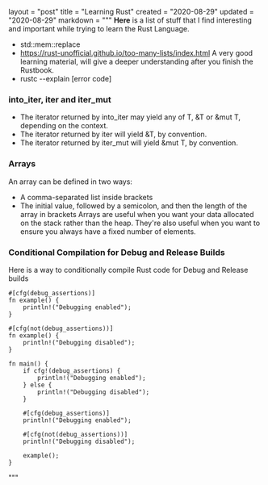 layout = "post"
title = "Learning Rust"
created = "2020-08-29"
updated = "2020-08-29"
markdown = """
**Here** is a list of stuff that I find interesting and important while trying to learn the Rust Language.

* std::mem::replace
* https://rust-unofficial.github.io/too-many-lists/index.html
A very good learning material, will give a deeper understanding after you finish the Rustbook.
* rustc --explain [error code]

### into_iter, iter and iter_mut
* The iterator returned by into_iter may yield any of T, &T or &mut T, depending on the context.
* The iterator returned by iter will yield &T, by convention.
* The iterator returned by iter_mut will yield &mut T, by convention.

### Arrays
An array can be defined in two ways:
* A comma-separated list inside brackets
* The initial value, followed by a semicolon, and then the length of the array in brackets
Arrays are useful when you want your data allocated on the stack rather than the heap. They're also useful when you want to ensure you always have a fixed number of elements.


### Conditional Compilation for Debug and Release Builds
Here is a way to conditionally compile Rust code for Debug and Release builds
```
#[cfg(debug_assertions)]
fn example() {
    println!("Debugging enabled");
}

#[cfg(not(debug_assertions))]
fn example() {
    println!("Debugging disabled");
}

fn main() {
    if cfg!(debug_assertions) {
        println!("Debugging enabled");
    } else {
        println!("Debugging disabled");
    }

    #[cfg(debug_assertions)]
    println!("Debugging enabled");

    #[cfg(not(debug_assertions))]
    println!("Debugging disabled");

    example();
}
```
"""